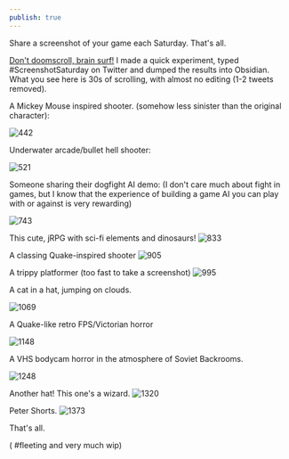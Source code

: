 ```yaml
---
publish: true
---
```

Share a screenshot of your game each Saturday. That's all. 

[Don't doomscroll, brain surf!](<../Things I can do online instead of doomscrolling>) I made a quick experiment, typed \#ScreenshotSaturday on Twitter and dumped the results into Obsidian. What you see here is 30s of scrolling, with almost no editing (1-2 tweets removed). 


A Mickey Mouse inspired shooter. (somehow less sinister than the original character):

![442](Pasted%20image%2020240509115238.png)


Underwater arcade/bullet hell shooter:

![521](Pasted%20image%2020240509114741.png)


Someone sharing their dogfight AI demo:
(I don't care much about fight in games, but I know that the experience of building a game AI you can play with or against is very rewarding)

![743](Pasted%20image%2020240509114759.png)

This cute, jRPG with sci-fi elements and dinosaurs!
![833](Pasted%20image%2020240509114819.png)

A classing Quake-inspired shooter
![905](Pasted%20image%2020240509114838.png)

A trippy platformer (too fast to take a screenshot)
![995](Pasted%20image%2020240509114934.png)

A cat in a hat, jumping on clouds.

![1069](Pasted%20image%2020240509114945.png)

A Quake-like retro FPS/Victorian horror

![1148](Pasted%20image%2020240509115058.png)


A VHS bodycam horror in the atmosphere of Soviet Backrooms.

![1248](Pasted%20image%2020240509115120.png)

Another hat! This one's a wizard.
![1320](Pasted%20image%2020240509115136.png)


Peter Shorts.
![1373](Pasted%20image%2020240509115209.png)


That's all. 


( #fleeting and very much wip)
